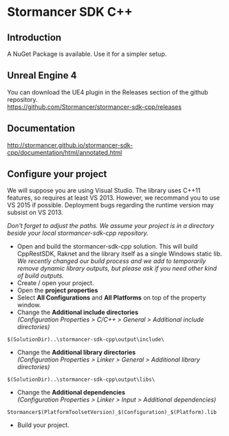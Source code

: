 # Stormancer SDK C++


## Introduction

A NuGet Package is available. Use it for a simpler setup.  


## Unreal Engine 4

You can download the UE4 plugin in the Releases section of the github repository.  
https://github.com/Stormancer/stormancer-sdk-cpp/releases


## Documentation

http://stormancer.github.io/stormancer-sdk-cpp/documentation/html/annotated.html


## Configure your project

We will suppose you are using Visual Studio. The library uses C++11 features, so requires at least VS 2013. However, we recommand you to use VS 2015 if possible. Deployment bugs regarding the runtime version may subsist on VS 2013.  

*Don't forget to adjust the paths. We assume your project is in a directory beside your local stormancer-sdk-cpp repository.*  

- Open and build the stormancer-sdk-cpp solution. This will build CppRestSDK, Raknet and the library itself as a single Windows static lib.  
*We recently changed our build process and we add to temporarily remove dynamic library outputs, but please ask if you need other kind of build outputs.*
- Create / open your project.  
- Open the **project properties**  
- Select **All Configurations** and **All Platforms** on top of the property window.  
- Change the **Additional include directories**  
*(Configuration Properties > C/C++ > General > Additional include directories)*  
```
$(SolutionDir)..\stormancer-sdk-cpp\output\include\
```
- Change the **Additional library directories**  
*(Configuration Properties > Linker > General > Additional library directories)*  
```
$(SolutionDir)..\stormancer-sdk-cpp\output\libs\
```
- Change the **Additional dependencies**  
*(Configuration Properties > Linker > Input > Additional dependencies)*  
```
Stormancer$(PlatformToolsetVersion)_$(Configuration)_$(Platform).lib
```
- Build your project.  
